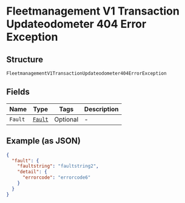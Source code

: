 
# Fleetmanagement V1 Transaction Updateodometer 404 Error Exception

## Structure

`FleetmanagementV1TransactionUpdateodometer404ErrorException`

## Fields

| Name | Type | Tags | Description |
|  --- | --- | --- | --- |
| `Fault` | [`Fault`](../../doc/models/fault.md) | Optional | - |

## Example (as JSON)

```json
{
  "fault": {
    "faultstring": "faultstring2",
    "detail": {
      "errorcode": "errorcode6"
    }
  }
}
```

